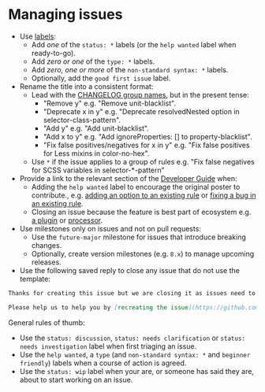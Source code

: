 # Managing issues

-   Use [labels](https://github.com/stylelint/stylelint/labels):
    -   Add _one_ of the `status: *` labels (or the `help wanted` label when ready-to-go).
    -   Add _zero or one_ of the `type: *` labels.
    -   Add _zero, one or more_ of the `non-standard syntax: *` labels.
    -   Optionally, add the `good first issue` label.
-   Rename the title into a consistent format:
    -   Lead with the [CHANGELOG group names](pull-requests.md), but in the present tense:
        -   "Remove y" e.g. "Remove unit-blacklist".
        -   "Deprecate x in y" e.g. "Deprecate resolvedNested option in selector-class-pattern".
        -   "Add y" e.g. "Add unit-blacklist".
        -   "Add x to y" e.g. "Add ignoreProperties: [] to property-blacklist".
        -   "Fix false positives/negatives for x in y" e.g. "Fix false positives for Less mixins in color-no-hex".
    -   Use `*` if the issue applies to a group of rules e.g. "Fix false negatives for SCSS variables in selector-*-pattern"
-   Provide a link to the relevant section of the [Developer Guide](../developer-guide.md) when:
    -   Adding the `help wanted` label to encourage the original poster to contribute., e.g. [adding an option to an existing rule](../developer-guide/rules.md#adding-an-option-to-an-existing-rule) or [fixing a bug in an existing rule](../developer-guide/rules.md#fixing-a-bug-in-an-existing-rule).
    -   Closing an issue because the feature is best part of ecosystem e.g. [a plugin](https://github.com/stylelint/stylelint/blob/master/docs/developer-guide/plugins.md) or [processor](https://github.com/stylelint/stylelint/blob/master/docs/developer-guide/processors.md).
-   Use milestones only on issues and not on pull requests:
    -   Use the `future-major` milestone for issues that introduce breaking changes.
    -   Optionally, create version milestones (e.g. `8.x`) to manage upcoming releases.
-   Use the following saved reply to close any issue that do not use the template:

```md
Thanks for creating this issue but we are closing it as issues need to follow our issue template, so that we can clearly understand your particular circumstances.

Please help us to help you by [recreating the issue](https://github.com/stylelint/stylelint/issues/new) using the template.
```

General rules of thumb:

-   Use the `status: discussion`, `status: needs clarification` or `status: needs investigation` label when first triaging an issue.
-   Use the `help wanted`, a `type` (and `non-standard syntax: *` and `beginner friendly`) labels when a course of action is agreed.
-   Use the `status: wip` label when your are, or someone has said they are, about to start working on an issue.

